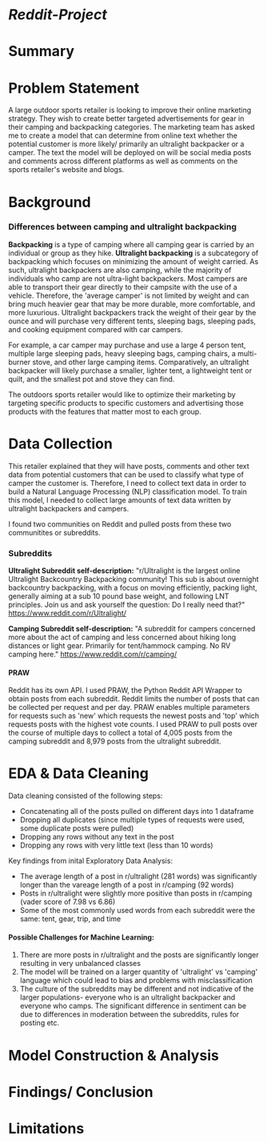 # ***Reddit-Project***

# Summary



# Problem Statement
A large outdoor sports retailer is looking to improve their online marketing strategy. They wish to create better targeted advertisements for gear in their camping and backpacking categories. The marketing team has asked me to create a model that can determine from online text whether the potential customer is more likely/ primarily an ultralight backpacker or a camper. The text the model will be deployed on will be social media posts and comments across different platforms as well as comments on the sports retailer's website and blogs. 

# Background
### Differences between camping and ultralight backpacking
**Backpacking** is a type of camping where all camping gear is carried by an individual or group as they hike. **Ultralight backpacking** is a subcategory of backpacking which focuses on minimizing the amount of weight carried. As such, ultralight backpackers are also camping, while the majority of individuals who camp are not ultra-light backpackers. Most campers are able to transport their gear directly to their campsite with the use of a vehicle. Therefore, the 'average camper' is not limited by weight and can bring much heavier gear that may be more durable, more comfortable, and more luxurious. Ultralight backpackers track the weight of their gear by the ounce and will purchase very different tents, sleeping bags, sleeping pads, and cooking equipment compared with car campers. 

For example, a car camper may purchase and use a large 4 person tent, multiple large sleeping pads, heavy sleeping bags, camping chairs, a multi-burner stove, and other large camping items. Comparatively, an ultralight backpacker will likely purchase a smaller, lighter tent, a lightweight tent or quilt, and the smallest pot and stove they can find. 

The outdoors sports retailer would like to optimize their marketing by targeting specific products to specific customers and advertising those products with the features that matter most to each group. 


# Data Collection
This retailer explained that they will have posts, comments and other text data from potential customers that can be used to classify what type of camper the customer is. Therefore, I need to collect text data in order to build a Natural Language Processing (NLP) classification model. To train this model, I needed to collect large amounts of text data written by ultralight backpackers and campers.

I found two communities on Reddit and pulled posts from these two communitites or subreddits.

### Subreddits
**Ultralight Subreddit self-description:** "r/Ultralight is the largest online Ultralight Backcountry Backpacking community! This sub is about overnight backcountry backpacking, with a focus on moving efficiently, packing light, generally aiming at a sub 10 pound base weight, and following LNT principles. Join us and ask yourself the question: Do I really need that?"
https://www.reddit.com/r/Ultralight/

**Camping Subreddit self-description:** "A subreddit for campers concerned more about the act of camping and less concerned about hiking long distances or light gear. Primarily for tent/hammock camping. No RV camping here."
https://www.reddit.com/r/camping/

#### PRAW
Reddit has its own API. I used PRAW, the Python Reddit API Wrapper to obtain posts from each subreddit. Reddit limits the number of posts that can be collected per request and per day. PRAW enables multiple parameters for requests such as 'new' which requests the newest posts and 'top' which requests posts with the highest vote counts. I used PRAW to pull posts over the course of multiple days to collect a total of 4,005 posts from the camping subreddit and 8,979 posts from the ultralight subreddit. 


# EDA & Data Cleaning
Data cleaning consisted of the following steps:
- Concatenating all of the posts pulled on different days into 1 dataframe
- Dropping all duplicates (since multiple types of requests were used, some duplicate posts were pulled)
- Dropping any rows without any text in the post
- Dropping any rows with very little text (less than 10 words)

Key findings from inital Exploratory Data Analysis:
- The average length of a post in r/ultralight (281 words) was significantly longer than the vareage length of a post in r/camping (92 words)
- Posts in r/ultralight were slightly more positive than posts in r/camping (vader score of 7.98 vs 6.86)
- Some of the most commonly used words from each subreddit were the same: tent, gear, trip, and time

#### Possible Challenges for Machine Learning:

1. There are more posts in r/ultralight and the posts are significantly longer resulting in very unbalanced classes
2. The model will be trained on a larger quantity of 'ultralight' vs 'camping' language which could lead to bias and problems with misclassification
3. The culture of the subreddits may be different and not indicative of the larger populations- everyone who is an ultralight backpacker and everyone who camps. The significant difference in sentiment can be due to differences in moderation between the subreddits, rules for posting etc. 


# Model Construction & Analysis


# Findings/ Conclusion

# Limitations